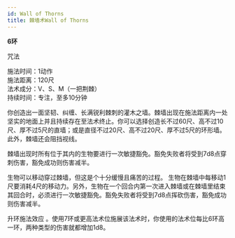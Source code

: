 ```yaml
---
id: Wall of Thorns
title: 棘墙术Wall of Thorns
---
```


**6环**

咒法

施法时间：1动作  
施法距离：120尺  
法术成分：V、S、M（一把荆棘）  
持续时间：专注，至多10分钟  


你创造出一面坚韧、纠缠、长满锐利棘刺的灌木之墙。棘墙出现在施法距离内一处坚实的地面上并且持续存在至法术终止。你可以选择创造长不过60尺、高不过10尺、厚不过5尺的直墙；或是直径不过20尺、高不过20尺、厚不过5尺的环形墙。此外，棘墙还会阻挡视线。


棘墙出现时所有位于其内的生物要进行一次敏捷豁免。豁免失败者将受到7d8点穿刺伤害，豁免成功则伤害减半。


生物可以移动穿过棘墙，但这是个十分缓慢且痛苦的过程。
生物在棘墙中每移动1尺要消耗4尺的移动力。另外，生物在一个回合内第一次进入棘墙或在棘墙里结束其回合时，必须进行一次敏捷豁免。豁免失败者将受到7d8点挥砍伤害，豁免成功则伤害减半。

升环施法效应
。使用7环或更高法术位施展该法术时，你使用的法术位每比6环高一环，两种类型的伤害就都增加1d8。
